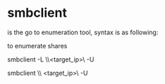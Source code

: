 # smbclient

is the go to enumeration tool, syntax is as following:

to enumerate shares

smbclient -L \\\\<target_ip>\\ -U <user>

smbclient \\\\ <target_ip>\\<share> -U <user>


